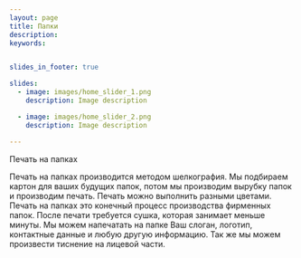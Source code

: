 ```yaml
---
layout: page
title: Папки
description:
keywords:


slides_in_footer: true

slides:
  - image: images/home_slider_1.png
    description: Image description

  - image: images/home_slider_2.png
    description: Image description

---
```


Печать на папках

Печать на папках производится методом шелкография. Мы подбираем картон для ваших будущих папок, потом мы производим вырубку папок и производим печать. Печать можно выполнить разными цветами. Печать на папках это конечный процесс производства фирменных папок. После печати требуется сушка, которая занимает меньше минуты. Мы можем напечатать на папке Ваш слоган, логотип, контактные данные и любую другую информацию. Так же мы можем произвести тиснение на лицевой части.
